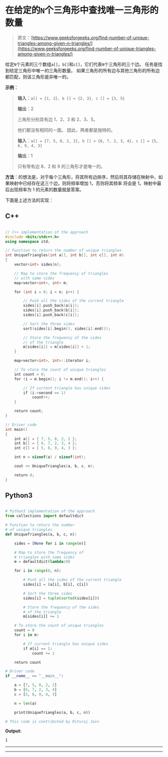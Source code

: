 # 在给定的`N`个三角形中查找唯一三角形的数量

> 原文：[https://www.geeksforgeeks.org/find-number-of-unique-triangles-among-given-n-triangles/](https://www.geeksforgeeks.org/find-number-of-unique-triangles-among-given-n-triangles/)

给定`N`个元素的三个数组`a[]`，`b[]`和`c[]`，它们代表`N`个三角形的三个边。 任务是找到给定三角形中唯一的三角形数量。 如果三角形的所有边与其他三角形的所有边都匹配，则该三角形是非唯一的。

**示例**：

> **输入**：`a[] = {1, 2}, b [] = {2, 3}, c [] = {3, 5}`
>
> **输出**：2 
>
> 三角形分别具有边 1、2、3 和 2、3、5。
>
> 他们都没有相同的一面。 因此，两者都是独特的。
> 
> **输入**：`a[] = {7, 5, 8, 2, 2}, b [] = {6, 7, 2, 3, 4}, c [] = {5, 6, 9, 4, 3}`
>
> **输出**：1
>
> 只有带有边 8、2 和 9 的三角形才是唯一的。

**方法**：的想法是，对于每个三角形，将其所有边排序，然后将其存储在映射中，如果映射中已经存在这三个边，则将频率增加 1，否则将其频率 将会是 1。映射中最后出现频率为 1 的元素的数量就是答案。

下面是上述方法的实现：

## C++

```cpp

// C++ implementation of the approach 
#include <bits/stdc++.h> 
using namespace std; 

// Function to return the number of unique triangles 
int UniqueTriangles(int a[], int b[], int c[], int n) 
{ 
    vector<int> sides[n]; 

    // Map to store the frequency of triangles 
    // with same sides 
    map<vector<int>, int> m; 

    for (int i = 0; i < n; i++) { 

        // Push all the sides of the current triangle 
        sides[i].push_back(a[i]); 
        sides[i].push_back(b[i]); 
        sides[i].push_back(c[i]); 

        // Sort the three sides 
        sort(sides[i].begin(), sides[i].end()); 

        // Store the frequency of the sides 
        // of the triangle 
        m[sides[i]] = m[sides[i]] + 1; 
    } 

    map<vector<int>, int>::iterator i; 

    // To store the count of unique triangles 
    int count = 0; 
    for (i = m.begin(); i != m.end(); i++) { 

        // If current triangle has unique sides 
        if (i->second == 1) 
            count++; 
    } 

    return count; 
} 

// Driver code 
int main() 
{ 
    int a[] = { 7, 5, 8, 2, 2 }; 
    int b[] = { 6, 7, 2, 3, 4 }; 
    int c[] = { 5, 6, 9, 4, 3 }; 

    int n = sizeof(a) / sizeof(int); 

    cout << UniqueTriangles(a, b, c, n); 

    return 0; 
} 

```

## Python3

```py

# Python3 implementation of the approach 
from collections import defaultdict 

# Function to return the number 
# of unique triangles 
def UniqueTriangles(a, b, c, n): 

    sides = [None for i in range(n)] 

    # Map to store the frequency of  
    # triangles with same sides 
    m = defaultdict(lambda:0) 

    for i in range(0, n): 

        # Push all the sides of the current triangle 
        sides[i] = (a[i], b[i], c[i])  

        # Sort the three sides 
        sides[i] = tuple(sorted(sides[i])) 

        # Store the frequency of the sides 
        # of the triangle 
        m[sides[i]] += 1

    # To store the count of unique triangles 
    count = 0
    for i in m:  

        # If current triangle has unique sides 
        if m[i] == 1: 
            count += 1

    return count 

# Driver code 
if __name__ == "__main__": 

    a = [7, 5, 8, 2, 2]  
    b = [6, 7, 2, 3, 4]  
    c = [5, 6, 9, 4, 3]  

    n = len(a) 

    print(UniqueTriangles(a, b, c, n)) 

# This code is contributed by Rituraj Jain 

```

**Output:**

```
1

```



* * *

* * *



